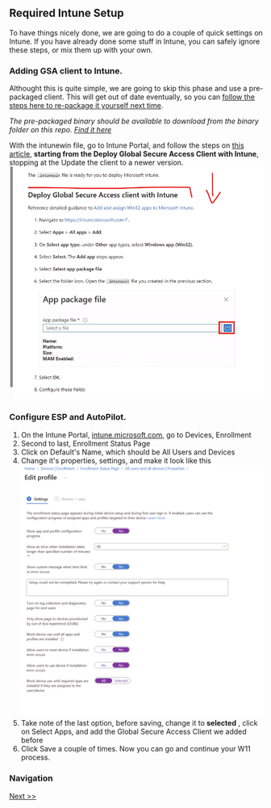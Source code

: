 ## Required Intune Setup

To have things nicely done, we are going to do a couple of quick settings on Intune. If you have already done some stuff in Intune, you can safely ignore these steps, or mix them up with your own. 

### Adding GSA client to Intune. 
Althought this is quite simple, we are going to skip this phase and use a pre-packaged client. This will get out of date eventually, so you can [follow the steps here to re-package it yourself next time](https://learn.microsoft.com/en-us/entra/global-secure-access/how-to-install-windows-client#prerequisites). 

_The pre-packaged binary should be available to download from the binary folder on this repo. [Find it here](https://github.com/JPCortesP/DemoBuilder/releases/tag/v0.0.alpha.1)_

With the intunewin file, go to Intune Portal, and follow the steps on [this article](https://learn.microsoft.com/en-us/entra/global-secure-access/how-to-install-windows-client#install-the-global-secure-access-client), **starting from the Deploy Global Secure Access Client with Intune**, stopping at the Update the client to a newer version. ![alt text](/screenshots/Article.png)



### Configure ESP and AutoPilot. 
1. On the Intune Portal, [intune.microsoft.com](https://Intune.microsoft.com/), go to Devices, Enrollment
2. Second to last, Enrollment Status Page
3. Click on Default's Name, which should be All Users and Devices
4. Change it's properties, settings, and make it look like this![](/screenshots/2025-05-21-08-28-11.png)
5. Take note of the last option, before saving, change it to **selected** , click on Select Apps, and add the Global Secure Access Client we added before
6. Click Save a couple of times. Now you can go and continue your W11 process. 

### Navigation
[Next >>](6-Entra_ID_Private_Access.md)